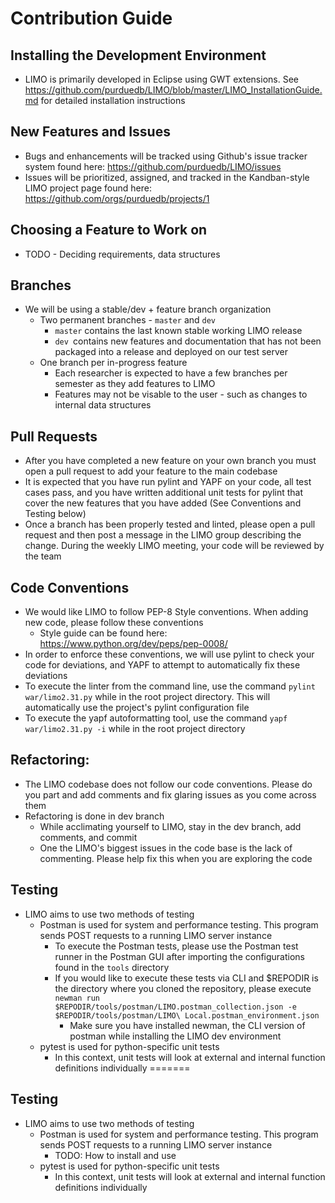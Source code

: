 # Contribution Guide

## Installing the Development Environment
- LIMO is primarily developed in Eclipse using GWT extensions. See <https://github.com/purduedb/LIMO/blob/master/LIMO_InstallationGuide.md> for detailed installation instructions

## New Features and Issues
- Bugs and enhancements will be tracked using Github's issue tracker system found here: <https://github.com/purduedb/LIMO/issues>
- Issues will be prioritized, assigned, and tracked in the Kandban-style LIMO project page found here: <https://github.com/orgs/purduedb/projects/1>

## Choosing a Feature to Work on
- TODO - Deciding requirements, data structures

## Branches
- We will be using a stable/dev + feature branch organization
  - Two permanent branches - `master` and `dev`
    - `master` contains the last known stable working LIMO release
    - `dev `contains new features and documentation that has not been packaged into a release and deployed on our test server
  - One branch per in-progress feature
    - Each researcher is expected to have a few branches per semester as they add features to LIMO
    - Features may not be visable to the user - such as changes to internal data structures

## Pull Requests
- After you have completed a new feature on your own branch you must open a pull request to add your feature to the main codebase
- It is expected that you have run pylint and YAPF on your code, all test cases pass, and you have written additional unit tests for pylint that cover the new features that you have added (See Conventions and Testing below)
- Once a branch has been properly tested and linted, please open a pull request and then post a message in the LIMO group describing the change. During the weekly LIMO meeting, your code will be reviewed by the team

## Code Conventions
- We would like LIMO to follow PEP-8 Style conventions. When adding new code, please follow these conventions
  - Style guide can be found here: <https://www.python.org/dev/peps/pep-0008/>
- In order to enforce these conventions, we will use pylint to check your code for deviations, and YAPF to attempt to automatically fix these deviations
- To execute the linter from the command line, use the command `pylint war/limo2.31.py` while in the root project directory. This will automatically use the project's pylint configuration file
- To execute the yapf autoformatting tool, use the command `yapf war/limo2.31.py -i` while in the root project directory

## Refactoring:
- The LIMO codebase does not follow our code conventions. Please do you part and add comments and fix glaring issues as you come across them
- Refactoring is done in dev branch
  - While acclimating yourself to LIMO, stay in the dev branch, add comments, and commit
  - One the LIMO's biggest issues in the code base is the lack of commenting. Please help fix this when you are exploring the code

## Testing
- LIMO aims to use two methods of testing
  - Postman is used for system and performance testing. This program sends POST requests to a running LIMO server instance
    - To execute the Postman tests, please use the Postman test runner in the Postman GUI after importing the configurations found in the `tools` directory
    - If you would like to execute these tests via CLI and $REPODIR is the directory where you cloned the repository, please execute `newman run $REPODIR/tools/postman/LIMO.postman_collection.json -e $REPODIR/tools/postman/LIMO\ Local.postman_environment.json`
      - Make sure you have installed newman, the CLI version of postman while installing the LIMO dev environment
  - pytest is used for python-specific unit tests
    - In this context, unit tests will look at external and internal function definitions individually
=======

## Testing
- LIMO aims to use two methods of testing
  - Postman is used for system and performance testing. This program sends POST requests to a running LIMO server instance
    - TODO: How to install and use
  - pytest is used for python-specific unit tests
    - In this context, unit tests will look at external and internal function definitions individually
